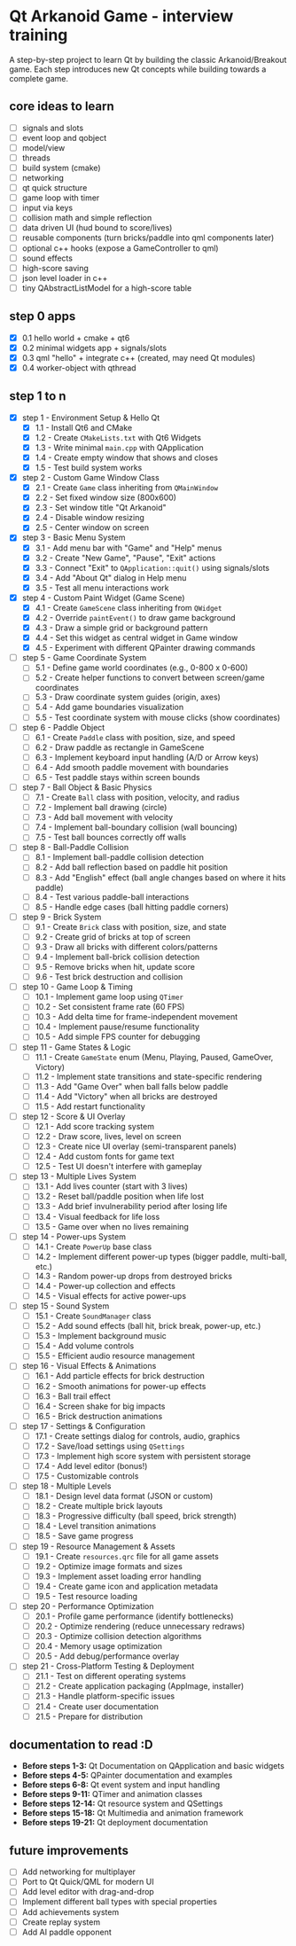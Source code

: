 # Qt Arkanoid Game - interview training

A step-by-step project to learn Qt by building the classic Arkanoid/Breakout game. Each step introduces new Qt concepts while building towards a complete game.

## core ideas to learn

- [ ] signals and slots
- [ ] event loop and qobject
- [ ] model/view
- [ ] threads
- [ ] build system (cmake)
- [ ] networking
- [ ] qt quick structure
- [ ] game loop with timer
- [ ] input via keys
- [ ] collision math and simple reflection
- [ ] data driven UI (hud bound to score/lives)
- [ ] reusable components (turn bricks/paddle into qml components later)
- [ ] optional c++ hooks (expose a GameController to qml)
- [ ] sound effects
- [ ] high-score saving
- [ ] json level loader in c++
- [ ] tiny QAbstractListModel for a high-score table

## step 0 apps

- [x] 0.1 hello world + cmake + qt6
- [x] 0.2 minimal widgets app + signals/slots
- [x] 0.3 qml "hello" + integrate c++ (created, may need Qt modules)
- [x] 0.4 worker-object with qthread

## step 1 to n

- [x] step 1 - Environment Setup & Hello Qt
  - [x] 1.1 - Install Qt6 and CMake
  - [x] 1.2 - Create `CMakeLists.txt` with Qt6 Widgets
  - [x] 1.3 - Write minimal `main.cpp` with QApplication
  - [x] 1.4 - Create empty window that shows and closes
  - [x] 1.5 - Test build system works
- [x] step 2 - Custom Game Window Class
  - [x] 2.1 - Create `Game` class inheriting from `QMainWindow`
  - [x] 2.2 - Set fixed window size (800x600)
  - [x] 2.3 - Set window title "Qt Arkanoid"
  - [x] 2.4 - Disable window resizing
  - [x] 2.5 - Center window on screen
- [x] step 3 - Basic Menu System
  - [x] 3.1 - Add menu bar with "Game" and "Help" menus
  - [x] 3.2 - Create "New Game", "Pause", "Exit" actions
  - [x] 3.3 - Connect "Exit" to `QApplication::quit()` using signals/slots
  - [x] 3.4 - Add "About Qt" dialog in Help menu
  - [x] 3.5 - Test all menu interactions work
- [x] step 4 - Custom Paint Widget (Game Scene)
  - [x] 4.1 - Create `GameScene` class inheriting from `QWidget`
  - [x] 4.2 - Override `paintEvent()` to draw game background
  - [x] 4.3 - Draw a simple grid or background pattern
  - [x] 4.4 - Set this widget as central widget in Game window
  - [x] 4.5 - Experiment with different QPainter drawing commands
- [ ] step 5 - Game Coordinate System
  - [ ] 5.1 - Define game world coordinates (e.g., 0-800 x 0-600)
  - [ ] 5.2 - Create helper functions to convert between screen/game coordinates
  - [ ] 5.3 - Draw coordinate system guides (origin, axes)
  - [ ] 5.4 - Add game boundaries visualization
  - [ ] 5.5 - Test coordinate system with mouse clicks (show coordinates)
- [ ] step 6 - Paddle Object
  - [ ] 6.1 - Create `Paddle` class with position, size, and speed
  - [ ] 6.2 - Draw paddle as rectangle in GameScene
  - [ ] 6.3 - Implement keyboard input handling (A/D or Arrow keys)
  - [ ] 6.4 - Add smooth paddle movement with boundaries
  - [ ] 6.5 - Test paddle stays within screen bounds
- [ ] step 7 - Ball Object & Basic Physics
  - [ ] 7.1 - Create `Ball` class with position, velocity, and radius
  - [ ] 7.2 - Implement ball drawing (circle)
  - [ ] 7.3 - Add ball movement with velocity
  - [ ] 7.4 - Implement ball-boundary collision (wall bouncing)
  - [ ] 7.5 - Test ball bounces correctly off walls
- [ ] step 8 - Ball-Paddle Collision
  - [ ] 8.1 - Implement ball-paddle collision detection
  - [ ] 8.2 - Add ball reflection based on paddle hit position
  - [ ] 8.3 - Add "English" effect (ball angle changes based on where it hits paddle)
  - [ ] 8.4 - Test various paddle-ball interactions
  - [ ] 8.5 - Handle edge cases (ball hitting paddle corners)
- [ ] step 9 - Brick System
  - [ ] 9.1 - Create `Brick` class with position, size, and state
  - [ ] 9.2 - Create grid of bricks at top of screen
  - [ ] 9.3 - Draw all bricks with different colors/patterns
  - [ ] 9.4 - Implement ball-brick collision detection
  - [ ] 9.5 - Remove bricks when hit, update score
  - [ ] 9.6 - Test brick destruction and collision
- [ ] step 10 - Game Loop & Timing
  - [ ] 10.1 - Implement game loop using `QTimer`
  - [ ] 10.2 - Set consistent frame rate (60 FPS)
  - [ ] 10.3 - Add delta time for frame-independent movement
  - [ ] 10.4 - Implement pause/resume functionality
  - [ ] 10.5 - Add simple FPS counter for debugging
- [ ] step 11 - Game States & Logic
  - [ ] 11.1 - Create `GameState` enum (Menu, Playing, Paused, GameOver, Victory)
  - [ ] 11.2 - Implement state transitions and state-specific rendering
  - [ ] 11.3 - Add "Game Over" when ball falls below paddle
  - [ ] 11.4 - Add "Victory" when all bricks are destroyed
  - [ ] 11.5 - Add restart functionality
- [ ] step 12 - Score & UI Overlay
  - [ ] 12.1 - Add score tracking system
  - [ ] 12.2 - Draw score, lives, level on screen
  - [ ] 12.3 - Create nice UI overlay (semi-transparent panels)
  - [ ] 12.4 - Add custom fonts for game text
  - [ ] 12.5 - Test UI doesn't interfere with gameplay
- [ ] step 13 - Multiple Lives System
  - [ ] 13.1 - Add lives counter (start with 3 lives)
  - [ ] 13.2 - Reset ball/paddle position when life lost
  - [ ] 13.3 - Add brief invulnerability period after losing life
  - [ ] 13.4 - Visual feedback for life loss
  - [ ] 13.5 - Game over when no lives remaining
- [ ] step 14 - Power-ups System
  - [ ] 14.1 - Create `PowerUp` base class
  - [ ] 14.2 - Implement different power-up types (bigger paddle, multi-ball, etc.)
  - [ ] 14.3 - Random power-up drops from destroyed bricks
  - [ ] 14.4 - Power-up collection and effects
  - [ ] 14.5 - Visual effects for active power-ups
- [ ] step 15 - Sound System
  - [ ] 15.1 - Create `SoundManager` class
  - [ ] 15.2 - Add sound effects (ball hit, brick break, power-up, etc.)
  - [ ] 15.3 - Implement background music
  - [ ] 15.4 - Add volume controls
  - [ ] 15.5 - Efficient audio resource management
- [ ] step 16 - Visual Effects & Animations
  - [ ] 16.1 - Add particle effects for brick destruction
  - [ ] 16.2 - Smooth animations for power-up effects
  - [ ] 16.3 - Ball trail effect
  - [ ] 16.4 - Screen shake for big impacts
  - [ ] 16.5 - Brick destruction animations
- [ ] step 17 - Settings & Configuration
  - [ ] 17.1 - Create settings dialog for controls, audio, graphics
  - [ ] 17.2 - Save/load settings using `QSettings`
  - [ ] 17.3 - Implement high score system with persistent storage
  - [ ] 17.4 - Add level editor (bonus!)
  - [ ] 17.5 - Customizable controls
- [ ] step 18 - Multiple Levels
  - [ ] 18.1 - Design level data format (JSON or custom)
  - [ ] 18.2 - Create multiple brick layouts
  - [ ] 18.3 - Progressive difficulty (ball speed, brick strength)
  - [ ] 18.4 - Level transition animations
  - [ ] 18.5 - Save game progress
- [ ] step 19 - Resource Management & Assets
  - [ ] 19.1 - Create `resources.qrc` file for all game assets
  - [ ] 19.2 - Optimize image formats and sizes
  - [ ] 19.3 - Implement asset loading error handling
  - [ ] 19.4 - Create game icon and application metadata
  - [ ] 19.5 - Test resource loading
- [ ] step 20 - Performance Optimization
  - [ ] 20.1 - Profile game performance (identify bottlenecks)
  - [ ] 20.2 - Optimize rendering (reduce unnecessary redraws)
  - [ ] 20.3 - Optimize collision detection algorithms
  - [ ] 20.4 - Memory usage optimization
  - [ ] 20.5 - Add debug/performance overlay
- [ ] step 21 - Cross-Platform Testing & Deployment
  - [ ] 21.1 - Test on different operating systems
  - [ ] 21.2 - Create application packaging (AppImage, installer)
  - [ ] 21.3 - Handle platform-specific issues
  - [ ] 21.4 - Create user documentation
  - [ ] 21.5 - Prepare for distribution

## documentation to read :D

- **Before steps 1-3:** Qt Documentation on QApplication and basic widgets
- **Before steps 4-5:** QPainter documentation and examples
- **Before steps 6-8:** Qt event system and input handling
- **Before steps 9-11:** QTimer and animation classes
- **Before steps 12-14:** Qt resource system and QSettings
- **Before steps 15-18:** Qt Multimedia and animation framework
- **Before steps 19-21:** Qt deployment documentation

## future improvements

- [ ] Add networking for multiplayer
- [ ] Port to Qt Quick/QML for modern UI
- [ ] Add level editor with drag-and-drop
- [ ] Implement different ball types with special properties
- [ ] Add achievements system
- [ ] Create replay system
- [ ] Add AI paddle opponent
